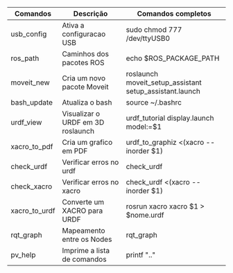 | Comandos      | Descrição                         | Comandos completos                                      |
|---------------|-----------------------------------|---------------------------------------------------------|
| usb_config    | Ativa a configuracao USB          | sudo chmod 777 /dev/ttyUSB0                             |
| ros_path      | Caminhos dos pacotes ROS          | echo $ROS_PACKAGE_PATH                                  |
| moveit_new    | Cria um novo pacote Moveit        | roslaunch moveit_setup_assistant setup_assistant.launch |
| bash_update   | Atualiza o bash                   | source ~/.bashrc                                        |
| urdf_view     | Visualizar o URDF em 3D roslaunch | urdf_tutorial display.launch model:=$1                  |
| xacro_to_pdf  | Cria um grafico em PDF            | urdf_to_graphiz <(xacro --inorder $1)                   |
| check_urdf    | Verificar erros no urdf           | check_urdf                                              |
| check_xacro   | Verificar erros no xacro          | check_urdf <(xacro --inorder $1)                        |
| xacro_to_urdf | Converte um XACRO para URDF       | rosrun xacro xacro $1 > $nome.urdf    |
| rqt_graph     | Mapeamento entre os Nodes         | rqt_graph                                               |
| pv_help       | Imprime a lista de comandos       | printf ".."                                             |